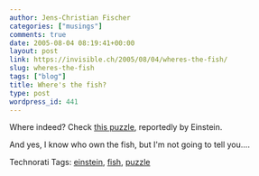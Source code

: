```yaml
---
author: Jens-Christian Fischer
categories: ["musings"]
comments: true
date: 2005-08-04 08:19:41+00:00
layout: post
link: https://invisible.ch/2005/08/04/wheres-the-fish/
slug: wheres-the-fish
tags: ["blog"]
title: Where's the fish?
type: post
wordpress_id: 441
---
```



Where indeed? Check [this puzzle](https://www.coudal.com/thefish.php), reportedly by Einstein. 



And yes, I know who own the fish, but I'm not going to tell you....





Technorati Tags: [einstein](https://technorati.com/tag/einstein), [fish](https://technorati.com/tag/fish), [puzzle](https://technorati.com/tag/puzzle)
